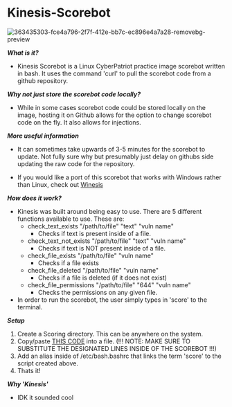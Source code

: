 # Kinesis-Scorebot

![363435303-fce4a796-2f7f-412e-bb7c-ec896e4a7a28-removebg-preview](https://github.com/user-attachments/assets/eff8486d-ad2b-4185-87e6-edcdbb0851f6)

***What is it?***

- Kinesis Scorebot is a Linux CyberPatriot practice image scorebot written in bash. It uses the command 'curl' to pull the scorebot code from a github repository.

***Why not just store the scorebot code locally?***

- While in some cases scorebot code could be stored locally on the image, hosting it on Github allows for the option to change scorebot code on the fly. It also allows for injections.

***More useful information***

- It can sometimes take upwards of 3-5 minutes for the scorebot to update. Not fully sure why but presumably just delay on githubs side updating the raw code for the repository.

- If you would like a port of this scorebot that works with Windows rather than Linux, check out [Winesis](https://github.com/emomron2025/Winesis-Scorebot/tree/main)

***How does it work?***

- Kinesis was built around being easy to use. There are 5 different functions available to use. These are:
  - check_text_exists "/path/to/file" "text" "vuln name"
    - Checks if text is present inside of a file.
  - check_text_not_exists "/path/to/file" "text" "vuln name"
    - Checks if text is NOT present inside of a file.
  - check_file_exists "/path/to/file" "vuln name"
    - Checks if a file exists
  - check_file_deleted "/path/to/file" "vuln name"
    - Checks if a file is deleted (if it does not exist)
  - check_file_permissions "/path/to/file" "644" "vuln name"
    - Checks the permissions on any given file.
- In order to run the scorebot, the user simply types in 'score' to the terminal.

***Setup***

1. Create a Scoring directory. This can be anywhere on the system.
2. Copy/paste [THIS CODE](https://github.com/mattkoco/Kinesis-Scorebot/blob/main/getscore.sh) into a file. (!!! NOTE: MAKE SURE TO SUBSTITUTE THE DESIGNATED LINES INSIDE OF THE SCOREBOT !!!)
3. Add an alias inside of /etc/bash.bashrc that links the term 'score' to the script created above.
4. Thats it!

***Why 'Kinesis'***

- IDK it sounded cool
